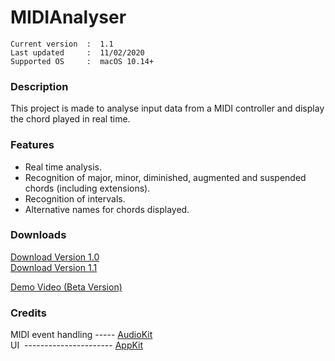 # MIDIAnalyser
``` 
Current version  :  1.1
Last updated     :  11/02/2020
Supported OS     :  macOS 10.14+
```

### Description
This project is made to analyse input data from a MIDI controller and display the chord played in real time.

### Features
* Real time analysis.
* Recognition of major, minor, diminished, augmented and suspended chords (including extensions).
* Recognition of intervals.
* Alternative names for chords displayed.

### Downloads
[Download Version 1.0](https://github.com/t-bre/MIDIAnalyser/releases/download/v1.0/MIDIAnalyser.app.zip)  
[Download Version 1.1](https://github.com/t-bre/MIDIAnalyser/releases/download/1.1/MIDIAnalyser.app.zip)

[Demo Video (Beta Version)](https://github.com/t-bre/MIDIAnalyser/raw/master/Archive/Demo/ChordAnalyser_0_2.mov)

### Credits
MIDI event handling ----- [AudioKit](https://github.com/AudioKit/AudioKit)  
UI &nbsp;---------------------- [AppKit](https://developer.apple.com/documentation/appkit)

